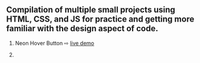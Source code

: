 ## Compilation of multiple small projects using HTML, CSS, and JS for practice and getting more familiar with the design aspect of code.

1. Neon Hover Button ⇨ [live demo](https://mkawnga.github.io/mini-practice-projects/1_neon-hover-button/)

2. 
